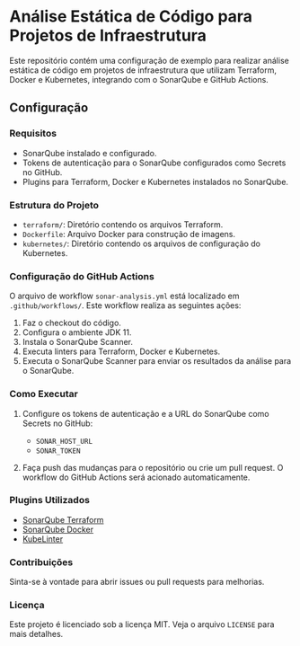 # Análise Estática de Código para Projetos de Infraestrutura

Este repositório contém uma configuração de exemplo para realizar análise estática de código em projetos de infraestrutura que utilizam Terraform, Docker e Kubernetes, integrando com o SonarQube e GitHub Actions.

## Configuração

### Requisitos

- SonarQube instalado e configurado.
- Tokens de autenticação para o SonarQube configurados como Secrets no GitHub.
- Plugins para Terraform, Docker e Kubernetes instalados no SonarQube.

### Estrutura do Projeto

- `terraform/`: Diretório contendo os arquivos Terraform.
- `Dockerfile`: Arquivo Docker para construção de imagens.
- `kubernetes/`: Diretório contendo os arquivos de configuração do Kubernetes.

### Configuração do GitHub Actions

O arquivo de workflow `sonar-analysis.yml` está localizado em `.github/workflows/`. Este workflow realiza as seguintes ações:

1. Faz o checkout do código.
2. Configura o ambiente JDK 11.
3. Instala o SonarQube Scanner.
4. Executa linters para Terraform, Docker e Kubernetes.
5. Executa o SonarQube Scanner para enviar os resultados da análise para o SonarQube.

### Como Executar

1. Configure os tokens de autenticação e a URL do SonarQube como Secrets no GitHub:
   - `SONAR_HOST_URL`
   - `SONAR_TOKEN`

2. Faça push das mudanças para o repositório ou crie um pull request. O workflow do GitHub Actions será acionado automaticamente.

### Plugins Utilizados

- [SonarQube Terraform](https://github.com/racooper/sonar-terraform)
- [SonarQube Docker](https://github.com/sbaudoin/sonar-docker)
- [KubeLinter](https://github.com/stackrox/kube-linter)

### Contribuições

Sinta-se à vontade para abrir issues ou pull requests para melhorias.

### Licença

Este projeto é licenciado sob a licença MIT. Veja o arquivo `LICENSE` para mais detalhes.
